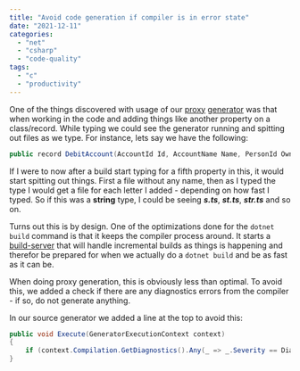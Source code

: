 ```yaml
---
title: "Avoid code generation if compiler is in error state"
date: "2021-12-11"
categories: 
  - "net"
  - "csharp"
  - "code-quality"
tags: 
  - "c"
  - "productivity"
---
```


One of the things discovered with usage of our [proxy](https://ingebrigtsen.blog/2021/11/02/proxy-generation-of-c-asp-net-controller-actions-using-roslyn/) [generator](https://ingebrigtsen.blog/2021/11/02/proxy-generation-of-c-asp-net-controller-actions-using-roslyn/) was that when working in the code and adding things like another property on a class/record. While typing we could see the generator running and spitting out files as we type. For instance, lets say we have the following:

```csharp
public record DebitAccount(AccountId Id, AccountName Name, PersonId Owner, double Balance);
```

If I were to now after a build start typing for a fifth property in this, it would start spitting out things. First a file without any name, then as I typed the type I would get a file for each letter I added - depending on how fast I typed. So if this was a **string** type, I could be seeing **_s.ts_**, **_st.ts_**, **_str.ts_** and so on.

Turns out this is by design. One of the optimizations done for the `dotnet build` command is that it keeps the compiler process around. It starts a [build-server](https://docs.microsoft.com/en-us/dotnet/core/tools/dotnet-build-server) that will handle incremental builds as things is happening and therefor be prepared for when we actually do a `dotnet build` and be as fast as it can be.

When doing proxy generation, this is obviously less than optimal. To avoid this, we added a check if there are any diagnostics errors from the compiler - if so, do not generate anything.

In our source generator we added a line at the top to avoid this:

```csharp
public void Execute(GeneratorExecutionContext context)
{
    if (context.Compilation.GetDiagnostics().Any(_ => _.Severity == DiagnosticSeverity.Error)) return;
}
```
